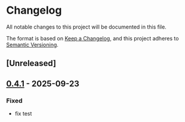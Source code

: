 # Changelog

All notable changes to this project will be documented in this file.

The format is based on [Keep a Changelog](https://keepachangelog.com/en/1.0.0/),
and this project adheres to [Semantic Versioning](https://semver.org/spec/v2.0.0.html).

## [Unreleased]

## [0.4.1](https://github.com/drivercraft/rdrive/compare/rdif-serial-v0.4.0...rdif-serial-v0.4.1) - 2025-09-23

### Fixed

- fix test
